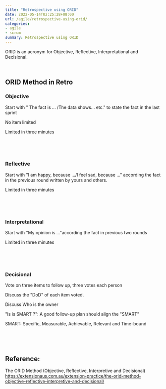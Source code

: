 ```yaml
---
title: "Retrospective using ORID"
date: 2022-05-14T02:25:28+08:00
url: /agile/retrospective-using-orid/
categories:
- agile
- scrum
summary: Retrospective using ORID 
---
```


ORID is an acronym for Objective, Reflective, Interpretational and Decisional.  

​      

## ORID Method in Retro    

### Objective

Start with " The fact is ... /The data shows... etc." to state the fact in the last sprint

No item limited

Limited in three minutes

​    

​    


### Reflective

Start with "I am happy, because .../I feel sad, because ..." according the fact in the previous round written by yours and others.

Limited in three minutes

​    

​    

### Interpretational

Start with "My opinion is ..."according the fact in previous two rounds

Limited in three minutes

​      

​    

### Decisional

Vote on three items to follow up, three votes each person

Discuss the "DoD" of each item voted.

Discuss Who is the owner

"Is is SMART ?": A good follow-up plan should align the "SMART"

SMART: Specific, Measurable, Achievable, Relevant and Time-bound

​      

​    

## Reference:

The ORID Method (Objective, Reflective, Interpretive and Decisional)  
https://extensionaus.com.au/extension-practice/the-orid-method-objective-reflective-interpretive-and-decisional/  

